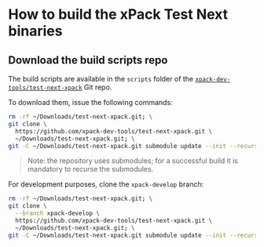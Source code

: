 # How to build the xPack Test Next binaries

## Download the build scripts repo

The build scripts are available in the `scripts` folder of the
[`xpack-dev-tools/test-next-xpack`](https://github.com/xpack-dev-tools/test-next-xpack)
Git repo.

To download them, issue the following commands:

```sh
rm -rf ~/Downloads/test-next-xpack.git; \
git clone \
  https://github.com/xpack-dev-tools/test-next-xpack.git \
  ~/Downloads/test-next-xpack.git; \
git -C ~/Downloads/test-next-xpack.git submodule update --init --recursive
```

> Note: the repository uses submodules; for a successful build it is
> mandatory to recurse the submodules.

For development purposes, clone the `xpack-develop`
branch:

```sh
rm -rf ~/Downloads/test-next-xpack.git; \
git clone \
  --branch xpack-develop \
  https://github.com/xpack-dev-tools/test-next-xpack.git \
  ~/Downloads/test-next-xpack.git; \
git -C ~/Downloads/test-next-xpack.git submodule update --init --recursive
```
